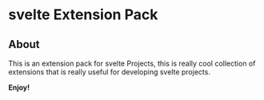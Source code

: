 # svelte Extension Pack

## About

This is an extension pack for svelte Projects, this is really cool collection of extensions that is really useful for developing svelte projects.

**Enjoy!**
